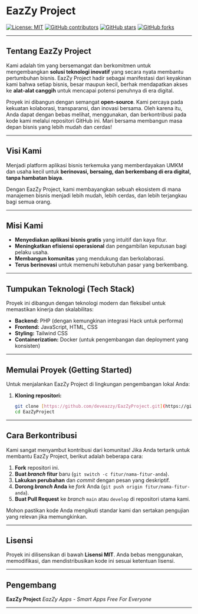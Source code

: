 # EazZy Project

[![License: MIT](https://img.shields.io/badge/License-MIT-yellow.svg)](https://opensource.org/licenses/MIT)
[![GitHub contributors](https://img.shields.io/github/contributors/deveazzy/EazZyProject)](https://github.com/deveazzy/EazZyProject/graphs/contributors)
[![GitHub stars](https://img.shields.io/github/stars/deveazzy/EazZyProject?style=social)](https://github.com/deveazzy/EazZyProject/stargazers)
[![GitHub forks](https://img.shields.io/github/forks/deveazzy/EazZyProject?style=social)](https://github.com/deveazzy/EazZyProject/network/members)

---

## Tentang EazZy Project

Kami adalah tim yang bersemangat dan berkomitmen untuk mengembangkan **solusi teknologi inovatif** yang secara nyata membantu pertumbuhan bisnis. EazZy Project hadir sebagai manifestasi dari keyakinan kami bahwa setiap bisnis, besar maupun kecil, berhak mendapatkan akses ke **alat-alat canggih** untuk mencapai potensi penuhnya di era digital.

Proyek ini dibangun dengan semangat **open-source**. Kami percaya pada kekuatan kolaborasi, transparansi, dan inovasi bersama. Oleh karena itu, Anda dapat dengan bebas melihat, menggunakan, dan berkontribusi pada kode kami melalui repositori GitHub ini. Mari bersama membangun masa depan bisnis yang lebih mudah dan cerdas!

---

## Visi Kami

Menjadi platform aplikasi bisnis terkemuka yang memberdayakan UMKM dan usaha kecil untuk **berinovasi, bersaing, dan berkembang di era digital, tanpa hambatan biaya**.

Dengan EazZy Project, kami membayangkan sebuah ekosistem di mana manajemen bisnis menjadi lebih mudah, lebih cerdas, dan lebih terjangkau bagi semua orang.

---

## Misi Kami

* **Menyediakan aplikasi bisnis gratis** yang intuitif dan kaya fitur.
* **Meningkatkan efisiensi operasional** dan pengambilan keputusan bagi pelaku usaha.
* **Membangun komunitas** yang mendukung dan berkolaborasi.
* **Terus berinovasi** untuk memenuhi kebutuhan pasar yang berkembang.

---

## Tumpukan Teknologi (Tech Stack)

Proyek ini dibangun dengan teknologi modern dan fleksibel untuk memastikan kinerja dan skalabilitas:

* **Backend:** PHP (dengan kemungkinan integrasi Hack untuk performa)
* **Frontend:** JavaScript, HTML, CSS
* **Styling:** Tailwind CSS
* **Containerization:** Docker (untuk pengembangan dan deployment yang konsisten)

---

## Memulai Proyek (Getting Started)

Untuk menjalankan EazZy Project di lingkungan pengembangan lokal Anda:

1.  **Kloning repositori:**
    ```bash
    git clone [https://github.com/deveazzy/EazZyProject.git](https://github.com/deveazzy/EazZyProject.git)
    cd EazZyProject
    ```

---

## Cara Berkontribusi

Kami sangat menyambut kontribusi dari komunitas! Jika Anda tertarik untuk membantu EazZy Project, berikut adalah beberapa cara:

1.  **Fork** repositori ini.
2.  **Buat *branch* fitur** baru (`git switch -c fitur/nama-fitur-anda`).
3.  **Lakukan perubahan** dan *commit* dengan pesan yang deskriptif.
4.  **Dorong *branch* Anda** ke *fork* Anda (`git push origin fitur/nama-fitur-anda`).
5.  **Buat Pull Request** ke *branch* `main` atau `develop` di repositori utama kami.

Mohon pastikan kode Anda mengikuti standar kami dan sertakan pengujian yang relevan jika memungkinkan.

---

## Lisensi

Proyek ini dilisensikan di bawah **Lisensi MIT**. Anda bebas menggunakan, memodifikasi, dan mendistribusikan kode ini sesuai ketentuan lisensi.

---

## Pengembang

**EazZy Project**
*EazZy Apps - Smart Apps Free For Everyone*

---
